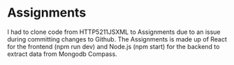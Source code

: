 ﻿# Assignments
I had to clone code from HTTP5211JSXML to Assignments due to an issue during committing changes to Github.
The Assignments is made up of React for the frontend (npm run dev)  and Node.js (npm start) for the backend to extract data from Mongodb Compass. 

